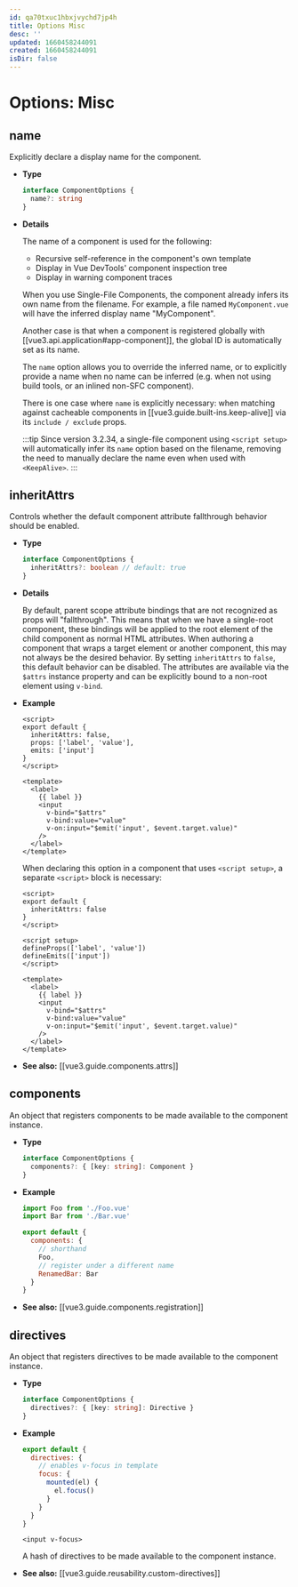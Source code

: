 ```yaml
---
id: qa70txuc1hbxjvychd7jp4h
title: Options Misc
desc: ''
updated: 1660458244091
created: 1660458244091
isDir: false
---
```

# Options: Misc

## name

Explicitly declare a display name for the component.

- **Type**

  ```ts
  interface ComponentOptions {
    name?: string
  }
  ```

- **Details**

  The name of a component is used for the following:

  - Recursive self-reference in the component's own template
  - Display in Vue DevTools' component inspection tree
  - Display in warning component traces

  When you use Single-File Components, the component already infers its own name from the filename. For example, a file named `MyComponent.vue` will have the inferred display name "MyComponent".

  Another case is that when a component is registered globally with [[vue3.api.application#app-component]], the global ID is automatically set as its name.

  The `name` option allows you to override the inferred name, or to explicitly provide a name when no name can be inferred (e.g. when not using build tools, or an inlined non-SFC component).

  There is one case where `name` is explicitly necessary: when matching against cacheable components in [[vue3.guide.built-ins.keep-alive]] via its `include / exclude` props.

  :::tip
  Since version 3.2.34, a single-file component using `<script setup>` will automatically infer its `name` option based on the filename, removing the need to manually declare the name even when used with `<KeepAlive>`.
  :::

## inheritAttrs

Controls whether the default component attribute fallthrough behavior should be enabled.

- **Type**

  ```ts
  interface ComponentOptions {
    inheritAttrs?: boolean // default: true
  }
  ```

- **Details**

  By default, parent scope attribute bindings that are not recognized as props will "fallthrough". This means that when we have a single-root component, these bindings will be applied to the root element of the child component as normal HTML attributes. When authoring a component that wraps a target element or another component, this may not always be the desired behavior. By setting `inheritAttrs` to `false`, this default behavior can be disabled. The attributes are available via the `$attrs` instance property and can be explicitly bound to a non-root element using `v-bind`.

- **Example**

  <div class="options-api">

  ```vue
  <script>
  export default {
    inheritAttrs: false,
    props: ['label', 'value'],
    emits: ['input']
  }
  </script>

  <template>
    <label>
      {{ label }}
      <input
        v-bind="$attrs"
        v-bind:value="value"
        v-on:input="$emit('input', $event.target.value)"
      />
    </label>
  </template>
  ```

  </div>
  <div class="composition-api">

  When declaring this option in a component that uses `<script setup>`, a separate `<script>` block is necessary:

  ```vue
  <script>
  export default {
    inheritAttrs: false
  }
  </script>

  <script setup>
  defineProps(['label', 'value'])
  defineEmits(['input'])
  </script>

  <template>
    <label>
      {{ label }}
      <input
        v-bind="$attrs"
        v-bind:value="value"
        v-on:input="$emit('input', $event.target.value)"
      />
    </label>
  </template>
  ```

  </div>

- **See also:** [[vue3.guide.components.attrs]]

## components

An object that registers components to be made available to the component instance.

- **Type**

  ```ts
  interface ComponentOptions {
    components?: { [key: string]: Component }
  }
  ```

- **Example**

  ```js
  import Foo from './Foo.vue'
  import Bar from './Bar.vue'

  export default {
    components: {
      // shorthand
      Foo,
      // register under a different name
      RenamedBar: Bar
    }
  }
  ```

- **See also:** [[vue3.guide.components.registration]]

## directives

An object that registers directives to be made available to the component instance.

- **Type**

  ```ts
  interface ComponentOptions {
    directives?: { [key: string]: Directive }
  }
  ```

- **Example**

  ```js
  export default {
    directives: {
      // enables v-focus in template
      focus: {
        mounted(el) {
          el.focus()
        }
      }
    }
  }
  ```

  ```vue-html
  <input v-focus>
  ```

  A hash of directives to be made available to the component instance.

- **See also:** [[vue3.guide.reusability.custom-directives]]
